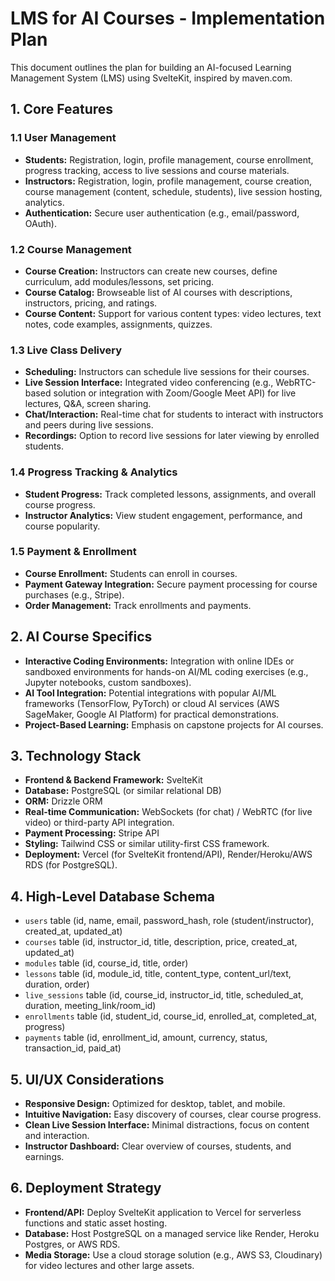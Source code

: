 # LMS for AI Courses - Implementation Plan

This document outlines the plan for building an AI-focused Learning Management System (LMS) using SvelteKit, inspired by maven.com.

## 1. Core Features

### 1.1 User Management
- **Students:** Registration, login, profile management, course enrollment, progress tracking, access to live sessions and course materials.
- **Instructors:** Registration, login, profile management, course creation, course management (content, schedule, students), live session hosting, analytics.
- **Authentication:** Secure user authentication (e.g., email/password, OAuth).

### 1.2 Course Management
- **Course Creation:** Instructors can create new courses, define curriculum, add modules/lessons, set pricing.
- **Course Catalog:** Browseable list of AI courses with descriptions, instructors, pricing, and ratings.
- **Course Content:** Support for various content types: video lectures, text notes, code examples, assignments, quizzes.

### 1.3 Live Class Delivery
- **Scheduling:** Instructors can schedule live sessions for their courses.
- **Live Session Interface:** Integrated video conferencing (e.g., WebRTC-based solution or integration with Zoom/Google Meet API) for live lectures, Q&A, screen sharing.
- **Chat/Interaction:** Real-time chat for students to interact with instructors and peers during live sessions.
- **Recordings:** Option to record live sessions for later viewing by enrolled students.

### 1.4 Progress Tracking & Analytics
- **Student Progress:** Track completed lessons, assignments, and overall course progress.
- **Instructor Analytics:** View student engagement, performance, and course popularity.

### 1.5 Payment & Enrollment
- **Course Enrollment:** Students can enroll in courses.
- **Payment Gateway Integration:** Secure payment processing for course purchases (e.g., Stripe).
- **Order Management:** Track enrollments and payments.

## 2. AI Course Specifics

- **Interactive Coding Environments:** Integration with online IDEs or sandboxed environments for hands-on AI/ML coding exercises (e.g., Jupyter notebooks, custom sandboxes).
- **AI Tool Integration:** Potential integrations with popular AI/ML frameworks (TensorFlow, PyTorch) or cloud AI services (AWS SageMaker, Google AI Platform) for practical demonstrations.
- **Project-Based Learning:** Emphasis on capstone projects for AI courses.

## 3. Technology Stack

- **Frontend & Backend Framework:** SvelteKit
- **Database:** PostgreSQL (or similar relational DB)
- **ORM:** Drizzle ORM
- **Real-time Communication:** WebSockets (for chat) / WebRTC (for live video) or third-party API integration.
- **Payment Processing:** Stripe API
- **Styling:** Tailwind CSS or similar utility-first CSS framework.
- **Deployment:** Vercel (for SvelteKit frontend/API), Render/Heroku/AWS RDS (for PostgreSQL).

## 4. High-Level Database Schema

- `users` table (id, name, email, password_hash, role (student/instructor), created_at, updated_at)
- `courses` table (id, instructor_id, title, description, price, created_at, updated_at)
- `modules` table (id, course_id, title, order)
- `lessons` table (id, module_id, title, content_type, content_url/text, duration, order)
- `live_sessions` table (id, course_id, instructor_id, title, scheduled_at, duration, meeting_link/room_id)
- `enrollments` table (id, student_id, course_id, enrolled_at, completed_at, progress)
- `payments` table (id, enrollment_id, amount, currency, status, transaction_id, paid_at)

## 5. UI/UX Considerations

- **Responsive Design:** Optimized for desktop, tablet, and mobile.
- **Intuitive Navigation:** Easy discovery of courses, clear course progress.
- **Clean Live Session Interface:** Minimal distractions, focus on content and interaction.
- **Instructor Dashboard:** Clear overview of courses, students, and earnings.

## 6. Deployment Strategy

- **Frontend/API:** Deploy SvelteKit application to Vercel for serverless functions and static asset hosting.
- **Database:** Host PostgreSQL on a managed service like Render, Heroku Postgres, or AWS RDS.
- **Media Storage:** Use a cloud storage solution (e.g., AWS S3, Cloudinary) for video lectures and other large assets.
